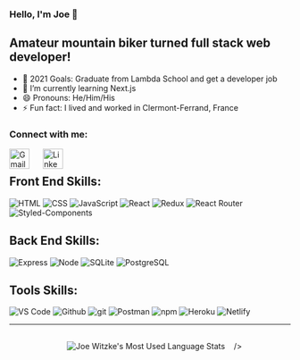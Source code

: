### Hello, I'm Joe 👋

## Amateur mountain biker turned full stack web developer!

- 🥅 2021 Goals: Graduate from Lambda School and get a developer job
- 🌱 I’m currently learning Next.js
- 😄 Pronouns: He/Him/His
- ⚡ Fun fact: I lived and worked in Clermont-Ferrand, France

### Connect with me:

[<img align="left" style="margin-right: 1.5rem" alt="Gmail" width="36px" src="https://img.icons8.com/color/48/000000/gmail-new.png"/>][gmail]

[<img align="left" style="margin-right: 1.5rem" alt="LinkedIn" width="36px" src="https://img.icons8.com/fluency/48/000000/linkedin.png"/>][linkedin]

<!-- [<img align="left" style="margin-right: 1.5rem" alt="Twitter" width="36px" src="assets\013-twitter-1.svg" />][twitter] -->

<br />

<!-- Skill Badges -->

## Front End Skills:

![HTML](https://img.shields.io/badge/HTML-2E3440?style=for-the-badge&logo=html5)
![CSS](https://img.shields.io/badge/CSS-2E3440?style=for-the-badge&logo=css3)
![JavaScript](https://img.shields.io/badge/JavaScript-2E3440?style=for-the-badge&logo=javascript)
![React](https://img.shields.io/badge/React-2E3440?style=for-the-badge&logo=react)
![Redux](https://img.shields.io/badge/Redux-2E3440?style=for-the-badge&logo=redux)
![React Router](https://img.shields.io/badge/React%20Router-2E3440?style=for-the-badge&logo=react%20router)
![Styled-Components](https://img.shields.io/badge/Styled%20Components-2E3440?style=for-the-badge&logo=styled-components)

## Back End Skills:

![Express](https://img.shields.io/badge/Express-2E3440?style=for-the-badge&logo=express)
![Node](https://img.shields.io/badge/Node-2E3440?style=for-the-badge&logo=node.js)
![SQLite](https://img.shields.io/badge/SQLite-2E3440?style=for-the-badge&logo=sqlite)
![PostgreSQL](https://img.shields.io/badge/PostgreSQL-2E3440?style=for-the-badge&logo=postgresql)

## Tools Skills:

![VS Code](https://img.shields.io/badge/VS%20Code-2E3440?style=for-the-badge&logo=visual%20studio)
![Github](https://img.shields.io/badge/GitHub-2E3440?style=for-the-badge&logo=github)
![git](https://img.shields.io/badge/git-2E3440?style=for-the-badge&logo=git)
![Postman](https://img.shields.io/badge/Postman-2E3440?style=for-the-badge&logo=Postman)
![npm](https://img.shields.io/badge/npm-2E3440?style=for-the-badge&logo=npm)
![Heroku](https://img.shields.io/badge/Heroku-2E3440?style=for-the-badge&logo=heroku)
![Netlify](https://img.shields.io/badge/Netlify-2E3440?style=for-the-badge&logo=netlify)

---

<!-- GitHub Stats -->
<div align="center">
  <img style="margin: 1rem; verticle-align: top"  alt="Joe Witzke's Most Used Language Stats"  src=(https://github-readme-stats.vercel.app/api/top-langs/?username=joseph-witzke&layout=compact)

 />
</div>

[gmail]: https://mail.google.com/mail/u/0/?fs=1&to=witzk1jr@gmail.com&su=SUBJECT&body=BODY&tf=cm

<!-- [twitter]: https://twitter.com/ -->

[linkedin]: https://www.linkedin.com/in/joseph-witzke-b5742b80/

<!--
